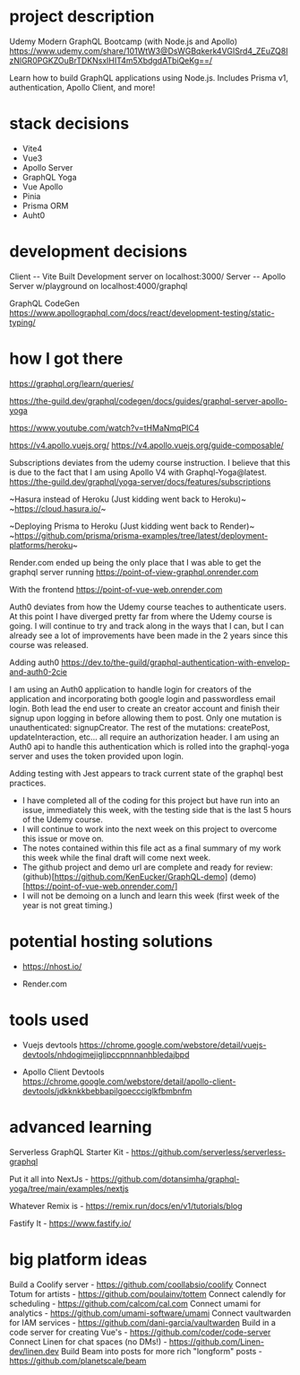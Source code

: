 # project description

Udemy Modern GraphQL Bootcamp (with Node.js and Apollo)
https://www.udemy.com/share/101WtW3@DsWGBqkerk4VGISrd4_ZEuZQ8IzNlGR0PGKZOuBrTDKNsxlHIT4m5XbdgdATbiQeKg==/

Learn how to build GraphQL applications using Node.js. Includes Prisma v1, authentication, Apollo Client, and more!

# stack decisions

- Vite4
- Vue3
- Apollo Server
- GraphQL Yoga
- Vue Apollo
- Pinia
- Prisma ORM
- Auht0

# development decisions

Client -- Vite Built Development server on localhost:3000/
Server -- Apollo Server w/playground on localhost:4000/graphql

GraphQL CodeGen
https://www.apollographql.com/docs/react/development-testing/static-typing/

# how I got there

https://graphql.org/learn/queries/

https://the-guild.dev/graphql/codegen/docs/guides/graphql-server-apollo-yoga

https://www.youtube.com/watch?v=tHMaNmqPIC4

https://v4.apollo.vuejs.org/
https://v4.apollo.vuejs.org/guide-composable/

Subscriptions deviates from the udemy course instruction. I believe that this is due to the fact that I am using Apollo V4 with Graphql-Yoga@latest. https://the-guild.dev/graphql/yoga-server/docs/features/subscriptions

~Hasura instead of Heroku (Just kidding went back to Heroku)~
~https://cloud.hasura.io/~

~Deploying Prisma to Heroku (Just kidding went back to Render)~
~https://github.com/prisma/prisma-examples/tree/latest/deployment-platforms/heroku~

Render.com ended up being the only place that I was able to get the graphql server running
https://point-of-view-graphql.onrender.com

With the frontend
https://point-of-vue-web.onrender.com

Auth0 deviates from how the Udemy course teaches to authenticate users. At this point I have diverged pretty far from where the Udemy course is going. I will continue to try and track along in the ways that I can, but I can already see a lot of improvements have been made in the 2 years since this course was released.

Adding auth0
https://dev.to/the-guild/graphql-authentication-with-envelop-and-auth0-2cie

I am using an Auth0 application to handle login for creators of the application and incorporating both google login and passwordless email login. Both lead the end user to create an creator account and finish their signup upon logging in before allowing them to post. Only one mutation is unauthenticated: signupCreator. The rest of the mutations: createPost, updateInteraction, etc... all require an authorization header. I am using an Auth0 api to handle this authentication which is rolled into the graphql-yoga server and uses the token provided upon login.

Adding testing with Jest appears to track current state of the graphql best practices.

- I have completed all of the coding for this project but have run into an issue, immediately this week, with the testing side that is the last 5 hours of the Udemy course. 
- I will continue to work into the next week on this project to overcome this issue or move on. 
- The notes contained within this file act as a final summary of my work this week while the final draft will come next week.
- The github project and demo url are complete and ready for review: (github)[https://github.com/KenEucker/GraphQL-demo] (demo)[https://point-of-vue-web.onrender.com/]
- I will not be demoing on a lunch and learn this week (first week of the year is not great timing.)

# potential hosting solutions

- https://nhost.io/

- Render.com

# tools used

- Vuejs devtools https://chrome.google.com/webstore/detail/vuejs-devtools/nhdogjmejiglipccpnnnanhbledajbpd

- Apollo Client Devtools https://chrome.google.com/webstore/detail/apollo-client-devtools/jdkknkkbebbapilgoeccciglkfbmbnfm

# advanced learning

Serverless GraphQL Starter Kit - https://github.com/serverless/serverless-graphql

Put it all into NextJs - https://github.com/dotansimha/graphql-yoga/tree/main/examples/nextjs

Whatever Remix is - https://remix.run/docs/en/v1/tutorials/blog

Fastify It - https://www.fastify.io/

# big platform ideas

Build a Coolify server - https://github.com/coollabsio/coolify
Connect Totum for artists - https://github.com/poulainv/tottem
Connect calendly for scheduling - https://github.com/calcom/cal.com
Connect umami for analytics - https://github.com/umami-software/umami
Connect vaultwarden for IAM services - https://github.com/dani-garcia/vaultwarden
Build in a code server for creating Vue's - https://github.com/coder/code-server
Connect Linen for chat spaces (no DMs!) - https://github.com/Linen-dev/linen.dev
Build Beam into posts for more rich "longform" posts - https://github.com/planetscale/beam
